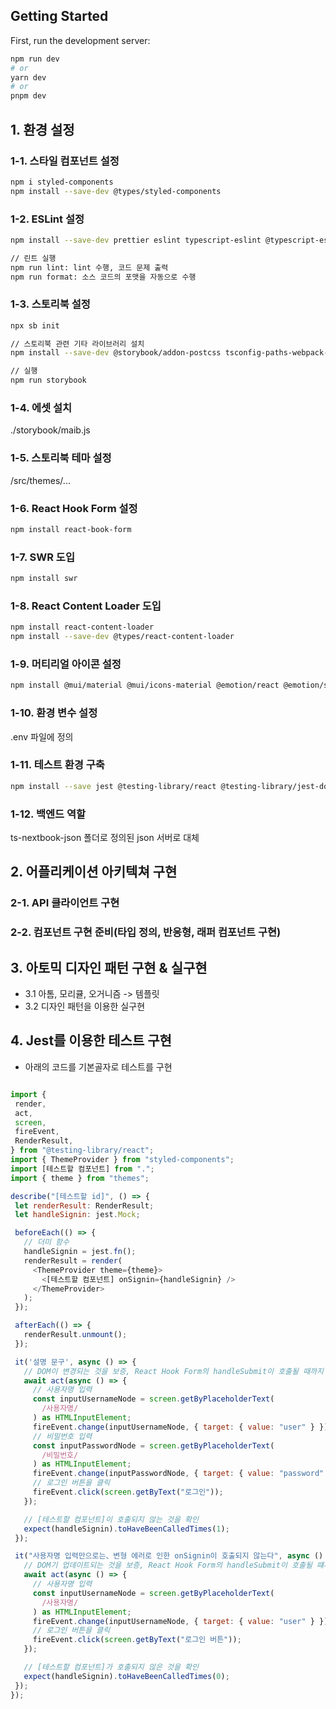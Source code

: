 ## Getting Started

First, run the development server:

```bash
npm run dev
# or
yarn dev
# or
pnpm dev
```

## 1. 환경 설정

### 1-1. 스타일 컴포넌트 설정

```bash
npm i styled-components
npm install --save-dev @types/styled-components
```

### 1-2. ESLint 설정

```bash
npm install --save-dev prettier eslint typescript-eslint @typescript-eslint/eslint-plugin @typescript-eslint/parser eslint-config-prettier eslint-plugin-prettier eslint-plugin-react eslint-plugin-react-hooks eslint-plugin-import

// 린트 실행
npm run lint: lint 수행, 코드 문제 출력
npm run format: 소스 코드의 포맷을 자동으로 수행
```

### 1-3. 스토리북 설정

```bash
npx sb init

// 스토리북 관련 기타 라이브러리 설치
npm install --save-dev @storybook/addon-postcss tsconfig-paths-webpack-plugin @babel/plugin-proposal-class-properties @babel/plugin-proposal-private-methods @babel/plugin-proposal-private-property-in-object tsconfig-paths-webpack-plugin @mdx-js/react

// 실행
npm run storybook
```

### 1-4. 에셋 설치

./storybook/maib.js

### 1-5. 스토리북 테마 설정

/src/themes/...

### 1-6. React Hook Form 설정

```bash
npm install react-book-form
```

### 1-7. SWR 도입

```bash
npm install swr
```

### 1-8. React Content Loader 도입

```bash
npm install react-content-loader
npm install --save-dev @types/react-content-loader
```

### 1-9. 머티리얼 아이콘 설정

```bash
npm install @mui/material @mui/icons-material @emotion/react @emotion/styled
```

### 1-10. 환경 변수 설정

.env 파일에 정의

### 1-11. 테스트 환경 구축

```bash
npm install --save jest @testing-library/react @testing-library/jest-dom jest-environment-jsdom
```

### 1-12. 백엔드 역할

ts-nextbook-json 폴더로 정의된 json 서버로 대체

</hr>

## 2. 어플리케이션 아키텍쳐 구현

### 2-1. API 클라이언트 구현

### 2-2. 컴포넌트 구현 준비(타입 정의, 반응형, 래퍼 컴포넌트 구현)

## 3. 아토믹 디자인 패턴 구현 & 실구현

- 3.1 아톰, 모리큘, 오거니즘 -> 템플릿
- 3.2 디자인 패턴을 이용한 실구현

## 4. Jest를 이용한 테스트 구현

- 아래의 코드를 기본골자로 테스트를 구현

```javascript

import {
 render,
 act,
 screen,
 fireEvent,
 RenderResult,
} from "@testing-library/react";
import { ThemeProvider } from "styled-components";
import [테스트할 컴포넌트] from ".";
import { theme } from "themes";

describe("[테스트할 id]", () => {
 let renderResult: RenderResult;
 let handleSignin: jest.Mock;

 beforeEach(() => {
   // 더미 함수
   handleSignin = jest.fn();
   renderResult = render(
     <ThemeProvider theme={theme}>
       <[테스트할 컴포넌트] onSignin={handleSignin} />
     </ThemeProvider>
   );
 });

 afterEach(() => {
   renderResult.unmount();
 });

 it('설명 문구', async () => {
   // DOM이 변경되는 것을 보증, React Hook Form의 handleSubmit이 호출될 때까지 대기한다
   await act(async () => {
     // 사용자명 입력
     const inputUsernameNode = screen.getByPlaceholderText(
       /사용자명/
     ) as HTMLInputElement;
     fireEvent.change(inputUsernameNode, { target: { value: "user" } });
     // 비밀번호 입력
     const inputPasswordNode = screen.getByPlaceholderText(
       /비밀번호/
     ) as HTMLInputElement;
     fireEvent.change(inputPasswordNode, { target: { value: "password" } });
     // 로그인 버튼을 클릭
     fireEvent.click(screen.getByText("로그인"));
   });

   // [테스트할 컴포넌트]이 호출되지 않는 것을 확인
   expect(handleSignin).toHaveBeenCalledTimes(1);
 });

 it("사용자명 입력만으로는、변형 에러로 인한 onSignin이 호출되지 않는다", async () => {
   // DOM기 업데이트되는 것을 보증, React Hook Form의 handleSubmit이 호출될 떄까지 대기한다
   await act(async () => {
     // 사용자명 입력
     const inputUsernameNode = screen.getByPlaceholderText(
       /사용자명/
     ) as HTMLInputElement;
     fireEvent.change(inputUsernameNode, { target: { value: "user" } });
     // 로그인 버튼을 클릭
     fireEvent.click(screen.getByText("로그인 버튼"));
   });

   // [테스트할 컴포넌트]가 호출되지 않은 것을 확인
   expect(handleSignin).toHaveBeenCalledTimes(0);
 });
});
```
